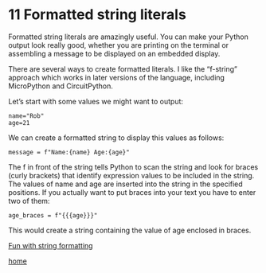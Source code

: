 # 11 Formatted string literals

Formatted string literals are amazingly useful. You can make your Python output look really good, whether you are printing on the terminal or assembling a message to be displayed on an embedded display. 

There are several ways to create formatted literals. I like the “f-string” approach which works in later versions of the language, including MicroPython and CircuitPython. 

Let’s start with some values we might want to output:
```
name="Rob"
age=21
```
We can create a formatted string to display this values as follows:
```
message = f"Name:{name} Age:{age}"
```
The f in front of the string tells Python to scan the string and look for braces (curly brackets) that identify expression values to be included in the string. The values of name and age are inserted into the string in the specified positions. If you actually want to put braces into your text you have to enter two of them:
```
age_braces = f"{{{age}}}"
```
This would create a string containing the value of age enclosed in braces.

[Fun with string formatting](/12%20Fun%20with%20string%20formatting.md)

[home](/README.md)